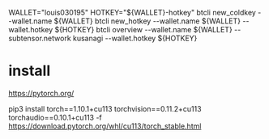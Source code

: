 
WALLET="louis030195"
HOTKEY="${WALLET}-hotkey"
btcli new_coldkey --wallet.name ${WALLET}
btcli new_hotkey --wallet.name ${WALLET} --wallet.hotkey ${HOTKEY}
btcli overview --wallet.name ${WALLET} --subtensor.network kusanagi --wallet.hotkey ${HOTKEY}

# install

https://pytorch.org/


pip3 install torch==1.10.1+cu113 torchvision==0.11.2+cu113 torchaudio==0.10.1+cu113 -f https://download.pytorch.org/whl/cu113/torch_stable.html